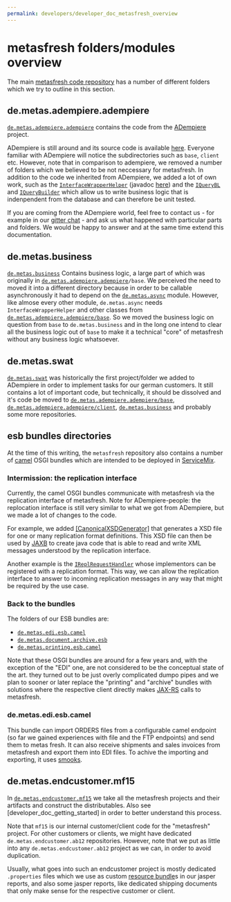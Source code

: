 ```yaml
---
permalink: developers/developer_doc_metasfresh_overview
---
```


# metasfresh folders/modules overview

The main [metasfresh code repository](https://github.com/metasfresh/metasfresh) has a number of different folders which we try to outline in this section.

## de.metas.adempiere.adempiere
[`de.metas.adempiere.adempiere`](https://github.com/metasfresh/metasfresh/tree/master/de.metas.adempiere.adempiere) contains the code from the [ADempiere](http://www.adempiere.net/) project.

ADempiere is still around and its source code is available [here](https://github.com/adempiere/adempiere). Everyone familiar with ADempiere will notice the subdirectories such as `base`, `client` etc. However, note that in comparison to adempiere, we removed a number of folders which we believed to be not neccessary for metasfresh.
In addition to the code we inherited from ADempiere, we added a lot of own work, such as the [`InterfaceWrapperHelper`](https://github.com/metasfresh/metasfresh/blob/master/de.metas.adempiere.adempiere/base/src/main/java/org/adempiere/model/InterfaceWrapperHelper.java) (javadoc [here](http://metasfresh.com/javadoc/metasfresh-master/org/adempiere/model/InterfaceWrapperHelper.html)) and the [`IQueryBL`](https://github.com/metasfresh/metasfresh/blob/master/de.metas.adempiere.adempiere/base/src/main/java/org/adempiere/ad/dao/IQueryBL.java) and [`IQueryBuilder`](https://github.com/metasfresh/metasfresh/blob/master/de.metas.adempiere.adempiere/base/src/main/java/org/adempiere/ad/dao/IQueryBuilder.java) which allow us to write business logic that is indenpendent from the database and can therefore be unit tested.

If you are coming from the ADempiere world, feel free to contact us - for example in our [gitter chat](https://gitter.im/metasfresh/metasfresh) - and ask us what happened with particular parts and folders. We would be happy to answer and at the same time extend this documentation.


## de.metas.business
[`de.metas.business`](https://github.com/metasfresh/metasfresh/tree/master/de.metas.business)
Contains business logic, a large part of which was originally in [`de.metas.adempiere.adempiere`](https://github.com/metasfresh/metasfresh/tree/master/de.metas.adempiere.adempiere)`/base`.
We perceived the need to moved it into a different directory because in order to be callable asynchronously it had to depend on the [`de.metas.async`](https://github.com/metasfresh/metasfresh/tree/master/de.metas.async) module. However, like almose every other module, `de.metas.async` needs `InterfaceWrapperHelper` and other classes from [`de.metas.adempiere.adempiere/base`](https://github.com/metasfresh/metasfresh/tree/master/de.metas.adempiere.adempiere/base). So we moved the business logic on question from `base` to `de.metas.business` and in the long one intend to clear all the business logic out of `base` to make it a technical "core" of metasfresh without any business logic whatsoever.

## de.metas.swat
[`de.metas.swat`](https://github.com/metasfresh/metasfresh/tree/master/de.metas.swat) was historically the first project/folder we added to ADempiere in order to implement tasks for our german customers. It still contains a lot of important code, but technically, it should be dissolved and it's code be moved to [`de.metas.adempiere.adempiere/base`](https://github.com/metasfresh/metasfresh/tree/master/de.metas.adempiere.adempiere/base), [`de.metas.adempiere.adempiere/client`](https://github.com/metasfresh/metasfresh/tree/master/de.metas.adempiere.adempiere/client), [`de.metas.business`](https://github.com/metasfresh/metasfresh/tree/master/de.metas.business) and probably some more repositories.

## esb bundles directories

At the time of this writing, the `metasfresh` repository also contains a number of [camel](https://camel.apache.org/) OSGI bundles which are intended to be deployed in [ServiceMix](https://servicemix.apache.org/).

### Intermission: the replication interface

Currently, the camel OSGI bundles communicate with metasfresh via the replication interface of metasfresh. 
Note for ADempiere-people: the replocation interface is still very similar to what we got from ADempiere, but we made a lot of changes to the code.

For example, we added [[CanonicalXSDGenerator]](https://github.com/metasfresh/metasfresh/blob/master/de.metas.swat/de.metas.swat.base/src/main/java/de/metas/esb/util/CanonicalXSDGenerator.java) that generates a XSD file for one or many replication format definitions. This XSD file can then be used by [JAXB](https://en.wikipedia.org/wiki/Java_Architecture_for_XML_Binding) to create java code that is able to read and write XML messages understood by the replication interface.

Another example is the [`IReplRequestHandler`](https://github.com/metasfresh/metasfresh/blob/master/de.metas.adempiere.adempiere/base/src/main/java/org/adempiere/process/rpl/requesthandler/spi/IReplRequestHandler.java) whose implementors can be registered with a replication format. This way, we can allow the replication interface to answer to incoming replication messages in any way that might be required by the use case.

### Back to the bundles

The folders of our ESB bundles are:
* [`de.metas.edi.esb.camel`](https://github.com/metasfresh/metasfresh/tree/master/de.metas.edi.esb.camel)
* [`de.metas.document.archive.esb`](https://github.com/metasfresh/metasfresh/tree/master/de.metas.document.archive.esb)
* [`de.metas.printing.esb.camel`](https://github.com/metasfresh/metasfresh/tree/master/de.metas.printing.esb.camel)

Note that these OSGI bundles are around for a few years and, with the exception of the "EDI" one, are not considered to be the conceptual state of the art. 
they turned out to be just overly complicated dumpo pipes and we plan to sooner or later replace the "printing" and "archive" bundles with solutions where the respective client directly makes [JAX-RS](https://jax-rs-spec.java.net/) calls to metasfresh.

### de.metas.edi.esb.camel

This bundle can import ORDERS files from a configurable camel endpoint (so far we gained experiences with file and the FTP endpoints) and send them to metas fresh.
It can also receive shipments and sales invoices from metasfresh and export them into EDI files. To achive the importing and exporting, it uses [smooks](http://www.smooks.org/).

## de.metas.endcustomer.mf15
In [`de.metas.endcustomer.mf15`](https://github.com/metasfresh/metasfresh/tree/master/de.metas.endcustomer.mf15) we take all the metasfresh projects and their artifacts and construct the distributables.
Also see [developer_doc_getting_started] in order to better understand this process.

Note that `mf15` is our internal customer/client code for the "metasfresh" project. 
For other customers or clients, we might have dedicated `de.metas.endcustomer.ab12` repositories. However, note that we put as little into any `de.metas.endcustomer.ab12` project as we can, in order to avoid duplication.
 
Usually, what goes into such an endcustomer project is mostly dedicated `.properties` files which we use as custom [resource bundle](https://en.wikipedia.org/wiki/Java_resource_bundle)s in our jasper reports, and also some jasper reports, like dedicated shipping documents that only make sense for the respective customer or client.
